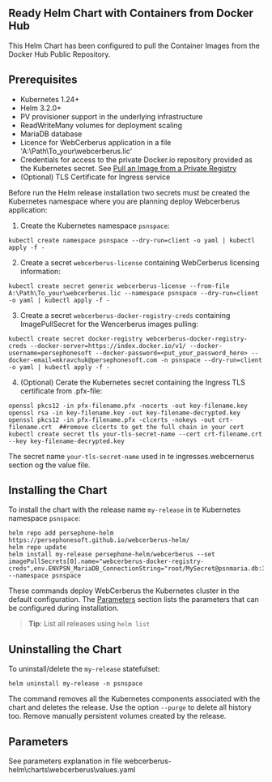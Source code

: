 <!--- app-name: WebCerberus application -->

## Ready Helm Chart with Containers from Docker Hub

This Helm Chart has been configured to pull the Container Images from the Docker Hub Public Repository.

## Prerequisites

- Kubernetes 1.24+
- Helm 3.2.0+
- PV provisioner support in the underlying infrastructure
- ReadWriteMany volumes for deployment scaling
- MariaDB database
- Licence for WebCerberus application in a file 'A:\Path\To_your\webcerberus.lic'
- Credentials for access to the private Docker.io repository provided as the Kubernetes secret. See [Pull an Image from a Private Registry](https://kubernetes.io/docs/tasks/configure-pod-container/pull-image-private-registry/#create-a-pod-that-uses-your-secret)
- (Optional) TLS Certificate for Ingress service

Before run the Helm release installation two secrets must be created the Kubernetes namespace where you are planning deploy Webcerberus application:

 1. Create the Kubernetes namespace `psnspace`:
 ```console
kubectl create namespace psnspace --dry-run=client -o yaml | kubectl apply -f -
```

 2. Create a secret `webcerberus-license` containing WebCerberus licensing information:
 ```console
kubectl create secret generic webcerberus-license --from-file A:\Path\To_your\webcerberus.lic --namespace psnspace --dry-run=client -o yaml | kubectl apply -f -
```

 3. Create a secret `webcerberus-docker-registry-creds` containing ImagePullSecret for the Wencerberus images pulling:
 ```console
kubectl create secret docker-registry webcerberus-docker-registry-creds --docker-server=https://index.docker.io/v1/ --docker-username=persephonesoft --docker-password=<put_your_password_here> --docker-email=mkravchuk@persephonesoft.com -n psnspace --dry-run=client -o yaml | kubectl apply -f -
```
4. (Optional) Cerate the Kubernetes secret containing the Ingress TLS certificate from .pfx-file:
 ```console
openssl pkcs12 -in pfx-filename.pfx -nocerts -out key-filename.key
openssl rsa -in key-filename.key -out key-filename-decrypted.key
openssl pkcs12 -in pfx-filename.pfx -clcerts -nokeys -out crt-filename.crt  ##remove clcerts to get the full chain in your cert
kubectl create secret tls your-tls-secret-name --cert crt-filename.crt --key key-filename-decrypted.key
```
The secret name `your-tls-secret-name` used in te ingresses.webcernerus section og the value file.

## Installing the Chart

 To install the chart with the release name `my-release` in te Kubernetes namespace `psnspace`:

```console
helm repo add persephone-helm https://persephonesoft.github.io/webcerberus-helm/
helm repo update
helm install my-release persephone-helm/webcerberus --set imagePullSecrets[0].name="webcerberus-docker-registry-creds",env.ENVPSN_MariaDB_ConnectionString="root/MySecret@psnmaria.db:3306/persephone" --namespace psnspace
```

These commands deploy WebCerberus the Kubernetes cluster in the default configuration. The [Parameters](#parameters) section lists the parameters that can be configured during installation.

> **Tip**: List all releases using `helm list`

## Uninstalling the Chart

To uninstall/delete the `my-release` statefulset:

```console
helm uninstall my-release -n psnspace
```

The command removes all the Kubernetes components associated with the chart and deletes the release. Use the option `--purge` to delete all history too. Remove manually persistent volumes created by the release.

## Parameters

See parameters explanation in file webcerberus-helm\charts\webcerberus\values.yaml

